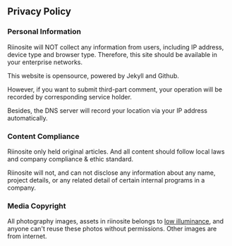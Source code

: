 ## Privacy Policy




### Personal Information
Riinosite will NOT collect any information from users, including IP address, device type and browser type. Therefore, this site should be available in your enterprise networks.

This website is opensource, powered by Jekyll and Github.

However, if you want to submit third-part comment, your operation will be recorded by corresponding service holder.

Besides, the DNS server will record your location via your IP address automatically.

### Content Compliance
Riinosite only held original articles. And all content should follow local laws and company compliance & ethic standard. 

Riinosite will not, and can not disclose any information about any name, project details, or any related detail of certain internal programs in a company.

### Media Copyright

All photography images, assets in riinosite belongs to [low illuminance](li.riino.site), and anyone can't reuse these photos without permissions. 
Other images are from internet. 